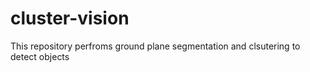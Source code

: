 # cluster-vision
This repository perfroms ground plane segmentation and clsutering to detect objects
